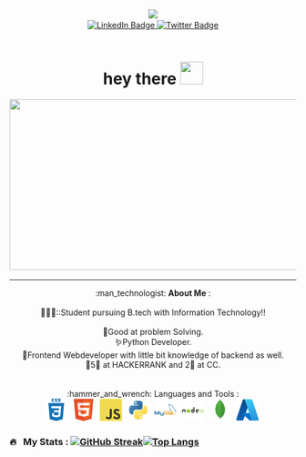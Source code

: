 <div id="header" align="center"> <img src="https://media.giphy.com/media/M9gbBd9nbDrOTu1Mqx/giphy.gif" width="100"/> </div>
<div id="badges" align="center">
  <a href="https://www.linkedin.com/in/devanshu-shukla-b424841b3">
    <img src="https://img.shields.io/badge/LinkedIn-blue?style=for-the-badge&logo=linkedin&logoColor=white" alt="LinkedIn Badge"/>
  </a>
  <a href="https://twitter.com/Devansh18488799?s=09">
    <img src="https://img.shields.io/badge/Twitter-blue?style=for-the-badge&logo=twitter&logoColor=white" alt="Twitter Badge" />
  </a>
</div>
<div align="center">
<img src="https://komarev.com/ghpvc/?username=devanshukla&style=flat-square&color=blue" height="30px" alt=""/>
     </div>                                                                                                
<h1 align="center"> hey there <img src="https://media.giphy.com/media/hvRJCLFzcasrR4ia7z/giphy.gif" height="40px" width="40px"/> </h1></div>
<div align="center">
  <img src="https://media.giphy.com/media/dWesBcTLavkZuG35MI/giphy.gif" width="600" height="300"/>
</div>
<hr>
<div align="center">
:man_technologist: <b>About Me</b> :
<br><br>🧑🏼‍🎓::Student pursuing B.tech with Information Technology!! <br><br>
📝Good at problem Solving.<br>
🪱Python Developer.<br>
📃Frontend Webdeveloper with little bit knowledge of backend as well.<br>
🏅5🌟 at HACKERRANK and 2🌟 at CC.<br>
<br><br></div>
<div align="center">
:hammer_and_wrench: Languages and Tools :
<br>
  <img src="https://github.com/devicons/devicon/blob/master/icons/css3/css3-plain-wordmark.svg"  title="CSS3" alt="CSS" width="40" height="40"/>&nbsp;
  <img src="https://github.com/devicons/devicon/blob/master/icons/html5/html5-original.svg" title="HTML5" alt="HTML" width="40" height="40"/>&nbsp;
  <img src="https://github.com/devicons/devicon/blob/master/icons/javascript/javascript-original.svg" title="JavaScript" alt="JavaScript" width="40" height="40"/>&nbsp;
  <img src="https://github.com/devicons/devicon/blob/master/icons/python/python-original.svg" title="python alt="python" width="40" height="40"/>&nbsp
  <img src="https://github.com/devicons/devicon/blob/master/icons/mysql/mysql-original-wordmark.svg" title="MySQL" alt="MySQL" width="40" height="40"/>&nbsp; <img src="https://github.com/devicons/devicon/blob/master/icons/nodejs/nodejs-original-wordmark.svg" title="NodeJS" alt="NodeJS" width="40" height="40"/>&nbsp;
  <img src="https://github.com/devicons/devicon/blob/master/icons/mongodb/mongodb-original.svg" title="mongodb" alt="mongodb" width="40" height="40"/>&nbsp;
   <img src="https://github.com/devicons/devicon/blob/master/icons/azure/azure-original.svg" title="azure" alt="azure" width="40" height="40"/>&nbsp;                                                                                                                                                 
  </div>
 
### 🔥 &nbsp; My Stats : [![GitHub Streak](http://github-readme-streak-stats.herokuapp.com?user=devanshukla&theme=dark&background=000000)](https://git.io/streak-stats)[![Top Langs](https://github-readme-stats.vercel.app/api/top-langs/?username=devanshukla&layout=compact&theme=vision-friendly-dark)](https://github.com/anuraghazra/github-readme-stats)
           
